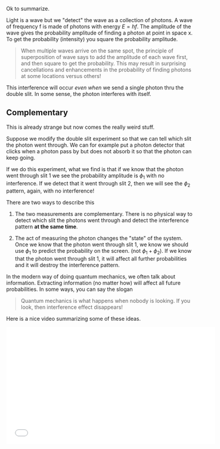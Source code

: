 Ok to summarize. 

Light is a wave but we "detect" the wave as a collection of photons. A wave of frequency f is made of photons with energy $E=hf$. The amplitude of the wave gives the probability amplitude of finding a photon at point in space x. To get the probability (intensity) you square the probability amplitude. 

> When multiple waves arrive on the same spot, the principle of superposition of wave says to add the amplitude of each wave first, and then square to get the probability. This may result in surprising cancellations and enhancements in the probability of finding photons at some locations versus others! 

This interference will occur _even when_ we send a single photon thru the double slit. In some sense, the photon interferes with itself. 

## Complementary

This is already strange but now comes the really weird stuff. 

Suppose we modify the double slit experiment so that we can tell which slit the photon went through. We can for example put a photon detector that clicks when a photon pass by but does not absorb it so that the photon can keep going. 

If we do this experiment, what we find is that if we know that the photon went through slit 1 we see the probability amplitude is $\phi_1$ with no interference. If we detect that it went through slit 2, then we will see the $\phi_2$ pattern, again, with no interference!

There are two ways to describe this

1. The two measurements are complementary. There is no physical way to detect which slit the photons went through and detect the interference pattern **at the same time**. 

2. The act of measuring the photon changes the "state" of the system. Once we know that the photon went through slit 1, we know we should use $\phi_1$ to predict the probability on the screen. (not $\phi_1+\phi_2$). 
If we know that the photon went through slit 1, it will affect all further probabilities and it will destroy the interference pattern.

In the modern way of doing quantum mechanics, we often talk about information. Extracting information (no matter how) will affect all future probabilities. In some ways, you can say the slogan

> Quantum mechanics is what happens when nobody is looking. If you look, then interference effect disappears!

Here is a nice video summarizing some of these ideas. 

<iframe allowfullscreen="" frameborder="0" height="315" src="//www.youtube.com/embed/wsq7qXr9Hl0?rel=0" width="560"></iframe>